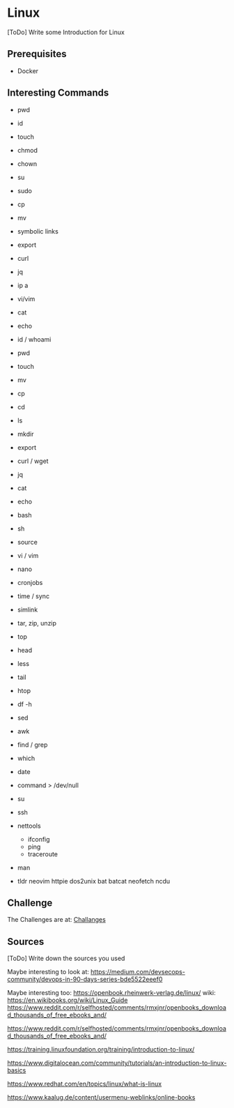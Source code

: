 # Linux

[ToDo] Write some Introduction for Linux



## Prerequisites
* Docker


## Interesting Commands

* pwd
* id
* touch
* chmod
* chown
* su
* sudo
* cp
* mv
* symbolic links
* export
* curl
* jq
* ip a
* vi/vim
* cat
* echo

* id / whoami
* pwd
* touch
* mv
* cp 
* cd
* ls 
* mkdir
* export
* curl / wget
* jq
* cat 
* echo
* bash
* sh
* source
* vi / vim
* nano
* cronjobs
* time / sync
* simlink
* tar, zip, unzip
* top
* head
* less
* tail
* htop
* df -h 
* sed
* awk 
* find / grep
* which
* date
* command > /dev/null
* su 
* ssh
* nettools
    * ifconfig
    * ping 
    * traceroute
* man
* tldr
neovim
httpie
dos2unix
bat
batcat
neofetch
ncdu
 


## Challenge
The Challenges are at: [Challanges]()

## Sources

[ToDo] Write down the sources you used

Maybe interesting to look at: https://medium.com/devsecops-community/devops-in-90-days-series-bde5522eeef0

Maybe interesting too: https://openbook.rheinwerk-verlag.de/linux/
wiki: https://en.wikibooks.org/wiki/Linux_Guide
https://www.reddit.com/r/selfhosted/comments/rmxjnr/openbooks_download_thousands_of_free_ebooks_and/

https://www.reddit.com/r/selfhosted/comments/rmxjnr/openbooks_download_thousands_of_free_ebooks_and/

https://training.linuxfoundation.org/training/introduction-to-linux/

https://www.digitalocean.com/community/tutorials/an-introduction-to-linux-basics

https://www.redhat.com/en/topics/linux/what-is-linux

https://www.kaalug.de/content/usermenu-weblinks/online-books